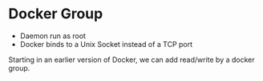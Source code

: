 Docker Group
============
- Daemon run as root
- Docker binds to a Unix Socket instead of a TCP port

Starting in an earlier version of Docker, we can add read/write by a docker
group.

